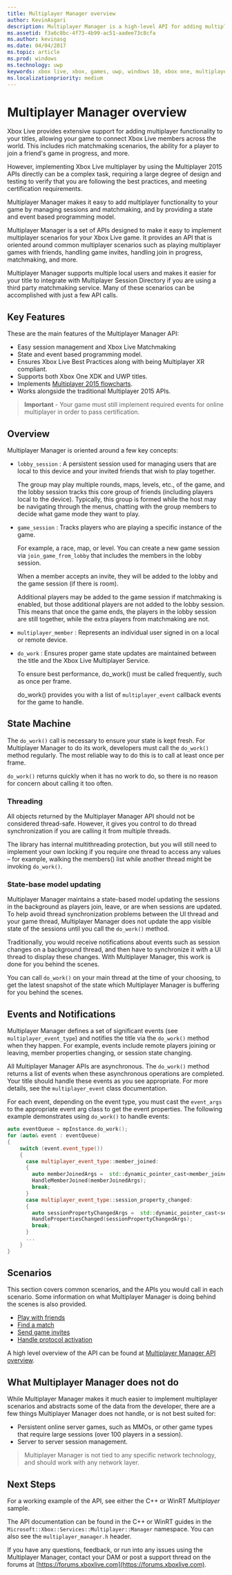 ```yaml
---
title: Multiplayer Manager overview
author: KevinAsgari
description: Multiplayer Manager is a high-level API for adding multiplayer functionality to your game by managing sessions and matchmaking, and by providing a state- and event-based programming model.
ms.assetid: f3a6c8bc-4f73-4b99-ac51-aadee73c8cfa
ms.author: kevinasg
ms.date: 04/04/2017
ms.topic: article
ms.prod: windows
ms.technology: uwp
keywords: xbox live, xbox, games, uwp, windows 10, xbox one, multiplayer manager
ms.localizationpriority: medium
---
```


# Multiplayer Manager overview

Xbox Live provides extensive support for adding multiplayer functionality to your titles, allowing your game to connect Xbox Live members across the world.
This includes rich matchmaking scenarios, the ability for a player to join a friend's game in progress, and more.

However, implementing Xbox Live multiplayer by using the Multiplayer 2015 APIs directly can be a complex task, requiring a large degree of design and testing to verify that you are following the best practices, and meeting certification requirements.

Multiplayer Manager makes it easy to add multiplayer functionality to your game by managing sessions and matchmaking, and by providing a state and event based programming model.

Multiplayer Manager is a set of APIs designed to make it easy to implement multiplayer scenarios for your Xbox Live game.
It provides an API that is oriented around common multiplayer scenarios such as playing multiplayer games with friends, handling game invites, handling join in progress, matchmaking, and more.

Multiplayer Manager supports multiple local users and makes it easier for your title to integrate with Multiplayer Session Directory if you are using a third party matchmaking service.
Many of these scenarios can be accomplished with just a few API calls.


## Key Features

These are the main features of the Multiplayer Manager API:

* Easy session management and Xbox Live Matchmaking
* State and event based programming model.
* Ensures Xbox Live Best Practices  along with being Multiplayer XR compliant.
* Supports both Xbox One XDK and UWP titles.
* Implements [Multiplayer 2015 flowcharts](https://developer.xboxlive.com/en-us/platform/development/education/Documents/Xbox%20One%20Multiplayer%202015%20Developer%20Flowcharts.aspx).
* Works alongside the traditional Multiplayer 2015 APIs.

>**Important** - Your game must still implement required events for online multiplayer in order to pass certification.


## Overview

Multiplayer Manager is oriented around a few key concepts:

* `lobby_session` : A persistent session used for managing users that are local to this device and your invited friends that wish to play together.
   
   The group may play multiple rounds, maps, levels, etc., of the game, and the lobby session tracks this core group of friends (including players local to the device).
   Typically, this group is formed while the host may be navigating through the menus, chatting with the group members to decide what game mode they want to play.

* `game_session` : Tracks players who are playing a specific instance of the game.

   For example, a race, map, or level.
   You can create a new game session via `join_game_from_lobby` that includes the members in the lobby session.

   When a member accepts an invite, they will be added to the lobby and the game session (if there is room).

   Additional players may be added to the game session if matchmaking is enabled, but those additional players are not added to the lobby session.
   This means that once the game ends, the players in the lobby session are still together, while the extra players from matchmaking are not.

* `multiplayer_member` : Represents an individual user signed in on a local or remote device.

* `do_work` : Ensures proper game state updates are maintained between the title and the Xbox Live Multiplayer Service.

   To ensure best performance, do_work() must be called frequently, such as once per frame.
 
   do_work() provides you with a list of `multiplayer_event` callback events for the game to handle.


## State Machine

The `do_work()` call is necessary to ensure your state is kept fresh.
For Multiplayer Manager to do its work, developers must call the `do_work()` method regularly.
The most reliable way to do this is to call at least once per frame.

`do_work()` returns quickly when it has no work to do, so there is no reason for concern about calling it too often.


### Threading

All objects returned by the Multiplayer Manager API should not be considered thread-safe.
However, it gives you control to do thread synchronization if you are calling it from multiple threads.

The library has internal multithreading protection, but you will still need to implement your own locking if you require one thread to access any values – for example, walking the members() list while another thread might be invoking `do_work()`.


### State-base model updating

Multiplayer Manager maintains a state-based model updating the sessions in the background as players join, leave, or are when sessions are updated.
To help avoid thread synchronization problems between the UI thread and your game thread, Multiplayer Manager does not update the app visible state of the sessions until you call the `do_work()` method.

Traditionally, you would receive notifications about events such as session changes on a background thread, and then have to synchronize it with a UI thread to display these changes.
With Multiplayer Manager, this work is done for you behind the scenes.

You can call `do_work()` on your main thread at the time of your choosing, to get the latest snapshot of the state which Multiplayer Manager is buffering for you behind the scenes.


## Events and Notifications

Multiplayer Manager defines a set of significant events (see `multiplayer_event_type`) and notifies the title via the `do_work()` method when they happen.
For example, events include remote players joining or leaving, member properties changing, or session state changing.

All Multiplayer Manager APIs are asynchronous.
The `do_work()` method returns a list of events when these asynchronous operations are completed.
Your title should handle these events as you see appropriate.
For more details, see the `multiplayer_event` class documentation.

For each event, depending on the event type, you must cast the `event_args` to the appropriate event arg class to get the event properties.
The following example demonstrates using `do_work()` to handle events:

```cpp
auto eventQueue = mpInstance.do_work();
for (auto& event : eventQueue)
{
    switch (event.event_type())
    {
      case multiplayer_event_type::member_joined:
      {
        auto memberJoinedArgs =  std::dynamic_pointer_cast<member_joined_event_args>(event.event_args());
        HandleMemberJoined(memberJoinedArgs);
        break;
      }
      case multiplayer_event_type::session_property_changed:
      {
        auto sessionPropertyChangedArgs =  std::dynamic_pointer_cast<session_property_changed_event_args>(event.event_args());
        HandlePropertiesChanged(sessionPropertyChangedArgs);
        break;
      }
      ...
    }
}

```


## Scenarios

This section covers common scenarios, and the APIs you would call in each scenario.
Some information on what Multiplayer Manager is doing behind the scenes is also provided.

* [Play with friends](multiplayer-manager/play-multiplayer-with-friends.md)
* [Find a match](multiplayer-manager/play-multiplayer-with-matchmaking.md)
* [Send game invites](multiplayer-manager/send-game-invites.md)
* [Handle protocol activation](multiplayer-manager/handle-protocol-activation.md)

A high level overview of the API can be found at [Multiplayer Manager API overview](multiplayer-manager/multiplayer-manager-api-overview.md).


## What Multiplayer Manager does not do

While Multiplayer Manager makes it much easier to implement multiplayer scenarios and abstracts some of the data from the developer, there are a few things Multiplayer Manager does not handle, or is not best suited for:
* Persistent online server games, such as MMOs, or other game types that require large sessions (over 100 players in a session).
* Server to server session management.

>Multiplayer Manager is not tied to any specific network technology, and should work with any network layer.


## Next Steps

For a working example of the API, see either the C++ or WinRT *Multiplayer* sample.

The API documentation can be found in the C++ or WinRT guides in the `Microsoft::Xbox::Services::Multiplayer::Manager` namespace.
You can also see the `multiplayer_manager.h` header.

If you have any questions, feedback, or run into any issues using the Multiplayer Manager, contact your DAM or post a support thread on the forums at [https://forums.xboxlive.com](https://forums.xboxlive.com).
